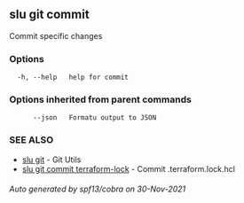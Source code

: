 ## slu git commit

Commit specific changes

### Options

```
  -h, --help   help for commit
```

### Options inherited from parent commands

```
      --json   Formatu output to JSON
```

### SEE ALSO

* [slu git](slu_git.md)	 - Git Utils
* [slu git commit terraform-lock](slu_git_commit_terraform-lock.md)	 - Commit .terraform.lock.hcl

###### Auto generated by spf13/cobra on 30-Nov-2021
